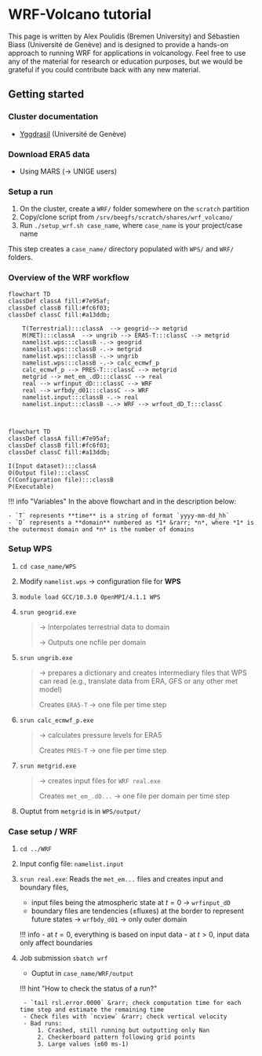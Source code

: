 # WRF-Volcano tutorial 

This page is written by Alex Poulidis (Bremen University) and Sébastien Biass (Université de Genève) and is designed to provide a hands-on approach to running WRF for applications in volcanology. Feel free to use any of the material for research or education purposes, but we would be grateful if you could contribute back with any new material.

## Getting started

### Cluster documentation

- [Yggdrasil](https://doc.eresearch.unige.ch/hpc/start) (Université de Genève)

### Download ERA5 data 

- Using MARS (&rarr; UNIGE users)

### Setup a run 

1. On the cluster, create a `WRF/` folder somewhere on the `scratch` partition
2. Copy/clone script from `/srv/beegfs/scratch/shares/wrf_volcano/`
3. Run `./setup_wrf.sh case_name`, where `case_name` is your project/case name

This step creates a `case_name/` directory populated with `WPS/` and `WRF/` folders.

### Overview of the WRF workflow


```mermaid
flowchart TD
classDef classA fill:#7e95af; 
classDef classB fill:#fc6f03;
classDef classC fill:#a13ddb;

    T(Terrestrial):::classA  --> geogrid--> metgrid 
    M(MET):::classA  --> ungrib --> ERA5-T:::classC --> metgrid 
    namelist.wps:::classB -.-> geogrid
    namelist.wps:::classB -.-> metgrid
    namelist.wps:::classB -.-> ungrib
    namelist.wps:::classB -.-> calc_ecmwf_p
    calc_ecmwf_p --> PRES-T:::classC --> metgrid
    metgrid --> met_em_.dD:::classC --> real 
    real --> wrfinput_dD:::classC --> WRF
    real --> wrfbdy_d01:::classC --> WRF
    namelist.input:::classB -.-> real
    namelist.input:::classB -.-> WRF --> wrfout_dD_T:::classC

    
```

```mermaid
flowchart TD
classDef classA fill:#7e95af; 
classDef classB fill:#fc6f03;
classDef classC fill:#a13ddb;

I(Input dataset):::classA
O(Output file):::classC
C(Configuration file):::classB
P(Executable)
```

!!! info "Variables"
    In the above flowchart and in the description below:

    - `T` represents **time** is a string of format `yyyy-mm-dd_hh`
    - `D` represents a **domain** numbered as *1* &rarr; *n*, where *1* is the outermost domain and *n* is the number of domains


### Setup WPS 

1. `cd case_name/WPS` 
2. Modify `namelist.wps` &rarr; configuration file for **WPS**
3. `module load GCC/10.3.0 OpenMPI/4.1.1 WPS`
4. `srun geogrid.exe`

    > &rarr; Interpolates terrestrial data to domain
    > 
    > &rarr; Outputs one ncfile per domain

5. `srun ungrib.exe`

    > &rarr; prepares a dictionary and creates intermediary files that WPS  can read (e.g., translate data from ERA, GFS or any other met model)
    >
    > Creates `ERA5-T` &rarr; one file per time step

6. `srun calc_ecmwf_p.exe` 
    
    > &rarr; calculates pressure levels for ERA5
    >
    > Creates `PRES-T` &rarr; one file per time step

7. `srun metgrid.exe`
    
    > &rarr; creates input files for `WRF real.exe` 
    > 
    > Creates `met_em_.dD...` &rarr; one file per domain per time step

8. Ouptut from `metgrid` is in `WPS/output/`

### Case setup / WRF 

1. `cd ../WRF`
2. Input config file: `namelist.input` 

3. `srun real.exe`: Reads the `met_em...` files and creates input and boundary files, 
    - input files being the atmospheric state at $t=0$ &rarr; `wrfinput_dD`
    - boundary files are tendencies (±fluxes) at the border to represent future states &rarr; `wrfbdy_d01` &rarr; only outer domain

    !!! info
        - at $t=0$, everything is based on input data 
        - at $t>0$, input data only affect boundaries

4. Job submission `sbatch wrf`
    - Ouptut in `case_name/WRF/output`

    !!! hint "How to check the status of a run?"

        - `tail rsl.error.0000` &rarr; check computation time for each time step and estimate the remaining time 
        - Check files with `ncview` &rarr; check vertical velocity
        - Bad runs:
            1. Crashed, still running but outputting only Nan
            2. Checkerboard pattern following grid points 
            3. Large values (±60 ms-1)
    
